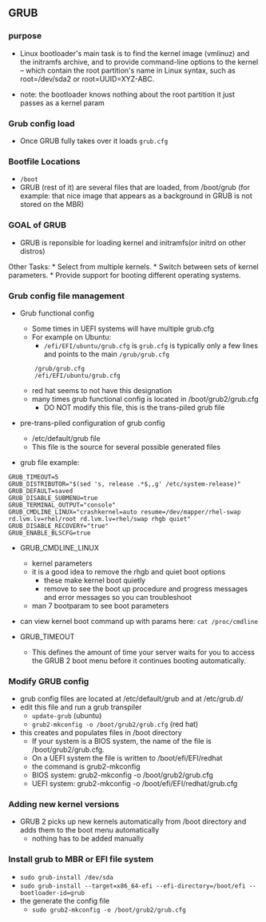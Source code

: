 ## GRUB

### purpose

* Linux bootloader's main task is to find the kernel image (vmlinuz) and the initramfs archive, and to provide command-line options to the kernel – which contain the root partition's name in Linux syntax, such as root=/dev/sda2 or root=UUID=XYZ-ABC.

* note: the bootloader knows nothing about the root partition it just passes as a kernel param

### Grub config load
* Once GRUB fully takes over it loads `grub.cfg`


### Bootfile Locations 
*  `/boot`
* GRUB (rest of it) are several files that are loaded, from /boot/grub (for example: that nice image that appears as a background in GRUB is not stored on the MBR)


### GOAL of GRUB
* GRUB is reponsible for loading kernel and initramfs(or initrd on other distros)

Other Tasks:
    * Select from multiple kernels.
    * Switch between sets of kernel parameters.
    * Provide support for booting different operating systems.


### Grub config file management

* Grub functional config
    * Some times in UEFI systems will have multiple grub.cfg
    * For example on Ubuntu:
        * `/efi/EFI/ubuntu/grub.cfg` is `grub.cfg` is typically only a few lines and points to the main `/grub/grub.cfg`
    ```
        /grub/grub.cfg
        /efi/EFI/ubuntu/grub.cfg
    ```
    * red hat seems to not have this designation
    * many times grub functional config is located in /boot/grub2/grub.cfg
        * DO NOT modify this file, this is the trans-piled grub file

* pre-trans-piled configuration of grub config
    * /etc/default/grub file
    * This file is the source for several possible generated files


* grub file example:
```
GRUB_TIMEOUT=5
GRUB_DISTRIBUTOR="$(sed 's, release .*$,,g' /etc/system-release)"
GRUB_DEFAULT=saved
GRUB_DISABLE_SUBMENU=true
GRUB_TERMINAL_OUTPUT="console"
GRUB_CMDLINE_LINUX="crashkernel=auto resume=/dev/mapper/rhel-swap rd.lvm.lv=rhel/root rd.lvm.lv=rhel/swap rhgb quiet"
GRUB_DISABLE_RECOVERY="true"
GRUB_ENABLE_BLSCFG=true
```

* GRUB_CMDLINE_LINUX
    * kernel parameters
    * it is a good idea to remove the rhgb and quiet boot options 
        * these make kernel boot quietly
        * remove to see the boot up procedure and progress messages and error messages so you can troubleshoot 
    * man 7 bootparam to see boot parameters

* can view kernel boot command up with params here: `cat /proc/cmdline`


* GRUB_TIMEOUT 
    * This defines the amount of time your server waits for you to access the GRUB 2 boot menu before it continues booting automatically.

### Modify GRUB config
* grub config files are located at /etc/default/grub and at /etc/grub.d/ 
* edit this file and run a grub transpiler
    * `update-grub` (ubuntu)
    * `grub2-mkconfig -o /boot/grub2/grub.cfg` (red hat)
* this creates and populates files in /boot directory
    * If your system is a BIOS system, the name of the file is /boot/grub2/grub.cfg. 
    * On a UEFI system the file is written to /boot/efi/EFI/redhat
    * the command is grub2-mkconfig
    * BIOS system: grub2-mkconfig -o /boot/grub2/grub.cfg
    * UEFI system: grub2-mkconfig -o /boot/efi/EFI/redhat/grub.cfg

### Adding new kernel versions
* GRUB 2 picks up new kernels automatically from /boot directory and adds them to the boot menu automatically 
    * nothing has to be added manually


### Install grub to MBR or EFI file system
* `sudo grub-install /dev/sda`
* `sudo grub-install --target=x86_64-efi --efi-directory=/boot/efi --bootloader-id=grub`
* the generate the config file
    * `sudo grub2-mkconfig -o /boot/grub2/grub.cfg`


